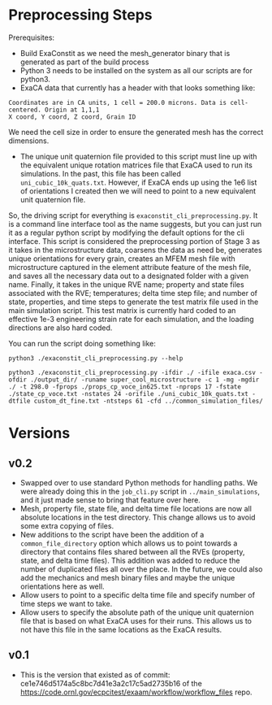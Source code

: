 # Preprocessing Steps

Prerequisites:
- Build ExaConstit as we need the mesh_generator binary that is generated as part of the build process
- Python 3 needs to be installed on the system as all our scripts are for python3.
- ExaCA data that currently has a header with that looks something like:
```
Coordinates are in CA units, 1 cell = 200.0 microns. Data is cell-centered. Origin at 1,1,1
X coord, Y coord, Z coord, Grain ID
```
We need the  cell size in order to ensure the generated mesh has the correct dimensions.

- The unique unit quaternion file provided to this script must line up with the equivalent unique rotation matrices file that ExaCA used to run its simulations. In the past, this file has been called `uni_cubic_10k_quats.txt`. However, if ExaCA ends up using the 1e6 list of orientations I created then we will need to point to a new equivalent unit quaternion file.

So, the driving script for everything is `exaconstit_cli_preprocessing.py`. It is a command line interface tool as the name suggests, but you can just run it as a regular python script by modifying the default options for the cli interface. This script is considered the preprocessing portion of Stage 3 as it takes in the microstructure data, coarsens the data as need be, generates unique orientations for every grain, creates an MFEM mesh file with microstructure captured in the element attribute feature of the mesh file, and saves all the necessary data out to a designated folder with a given name. Finally, it takes in the unique RVE name; property and state files associated with the RVE; temperatures; delta time step file; and number of state, properties, and time steps to generate the test matrix file used in the main simulation script. This test matrix is currently hard coded to an effective 1e-3 engineering strain rate for each simulation, and the loading directions are also hard coded. 

You can run the script doing something like:

```
python3 ./exaconstit_cli_preprocessing.py --help

python3 ./exaconstit_cli_preprocessing.py -ifdir ./ -ifile exaca.csv -ofdir ./output_dir/ -runame super_cool_microstructure -c 1 -mg -mgdir ./ -t 298.0 -fprops ./props_cp_voce_in625.txt -nprops 17 -fstate ./state_cp_voce.txt -nstates 24 -orifile ./uni_cubic_10k_quats.txt -dtfile custom_dt_fine.txt -ntsteps 61 -cfd ../common_simulation_files/
```

# Versions

## v0.2
* Swapped over to use standard Python methods for handling paths. We were already doing this in the `job_cli.py` script in `../main_simulations`, and it just made sense to bring that feature over here.
* Mesh, property file, state file, and delta time file locations are now all absolute locations in the test directory. This change allows us to avoid some extra copying of files.
* New additions to the script have been the addition of a `common_file_directory` option which allows us to point towards a directory that contains files shared between all the RVEs (property, state, and delta time files). This addition was added to reduce the number of duplicated files all over the place. In the future, we could also add the mechanics and mesh binary files and maybe the unique orientations here as well.
* Allow users to point to a specific delta time file and specify number of time steps we want to take.
* Allow users to specify the absolute path of the unique unit quaternion file that is based on what ExaCA uses for their runs. This allows us to not have this file in the same locations as the ExaCA results. 

## v0.1
* This is the version that existed as of commit: ce1e746d5174a5c8bc7d41e3a2c17c5ad2735b16 of the https://code.ornl.gov/ecpcitest/exaam/workflow/workflow_files repo. 
